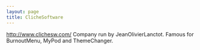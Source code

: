 ```yaml
---
layout: page
title: ClicheSoftware
---
```


http://www.clichesw.com/
Company run by JeanOlivierLanctot. Famous for BurnoutMenu, MyPod and ThemeChanger.

